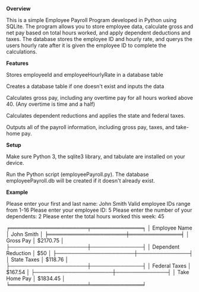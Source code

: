 **Overview**


This is a simple Employee Payroll Program developed in Python using SQLite.
The program allows you to store employee data, calculate gross and net pay based on total hours worked, and apply dependent deductions and taxes.
The database stores the employee ID and hourly rate, and querys the users hourly rate after it is given the employee ID to complete the calculations.


**Features**

Stores employeeId and employeeHourlyRate in a database table

Creates a database table if one doesn't exist and inputs the data

Calculates gross pay, including any overtime pay for all hours worked above 40. (Any overtime is time and a half)

Calculates dependent reductions and applies the state and federal taxes.

Outputs all of the payroll information, including gross pay, taxes, and take-home pay.


**Setup**


Make sure Python 3, the sqlite3 library, and tabulate are installed on your device.

Run the Python script (employeePayroll.py). The database employeePayroll.db will be created if it doesn't already exist.


**Example**

Please enter your first and last name: John Smith
Valid employee IDs range from 1-16
Please enter your employee ID: 5
Please enter the number of your dependents: 2
Please enter the total hours worked this week: 45

╒═════════════════════╤══════════════╕
│ Employee Name       │ John Smith   │
╞═════════════════════╪══════════════╡
│ Gross Pay           │ $2170.75     │
├─────────────────────┼──────────────┤
│ Dependent Reduction │ $50          │
├─────────────────────┼──────────────┤
│ State Taxes         │ $118.76      │
├─────────────────────┼──────────────┤
│ Federal Taxes       │ $167.54      │
├─────────────────────┼──────────────┤
│ Take Home Pay       │ $1834.45     │
╘═════════════════════╧══════════════╛


